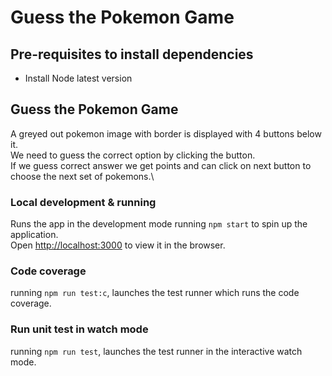 # Guess the Pokemon Game

## Pre-requisites to install dependencies

 - Install Node latest version

## Guess the Pokemon Game

A greyed out pokemon image with border is displayed with 4 buttons below it.\
We need to guess the correct option by clicking the button.\
If we guess correct answer we get points and can click on next button to choose the next set of pokemons.\


### Local development & running

Runs the app in the development mode running `npm start` to spin up the application.\
Open [http://localhost:3000](http://localhost:3000) to view it in the browser.

### Code coverage

running `npm run test:c`, launches the test runner which runs the code coverage.

### Run unit test in watch mode

running `npm run test`, launches the test runner in the interactive watch mode.